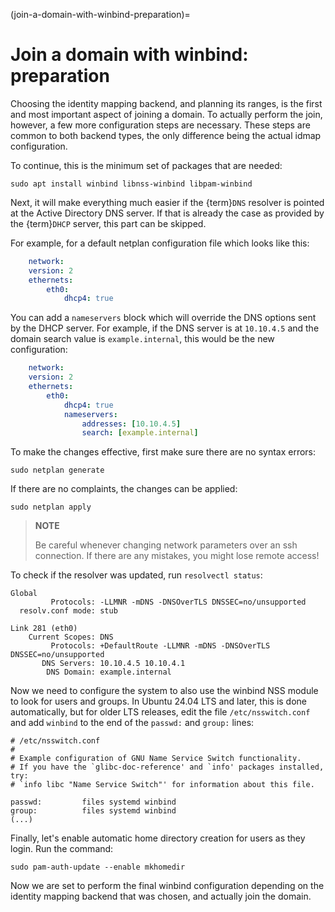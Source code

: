 (join-a-domain-with-winbind-preparation)=
# Join a domain with winbind: preparation

Choosing the identity mapping backend, and planning its ranges, is the first and most important aspect of joining a domain. To actually perform the join, however, a few more configuration steps are necessary. These steps are common to both backend types, the only difference being the actual idmap configuration.

To continue, this is the minimum set of packages that are needed:

    sudo apt install winbind libnss-winbind libpam-winbind

Next, it will make everything much easier if the {term}`DNS` resolver is pointed at the Active Directory DNS server. If that is already the case as provided by the {term}`DHCP` server, this part can be skipped.

For example, for a default netplan configuration file which looks like this:

```yaml
    network:
    version: 2
    ethernets:
        eth0:
            dhcp4: true
```

You can add a `nameservers` block which will override the DNS options sent by the DHCP server. For example, if the DNS server is at `10.10.4.5` and the domain search value is `example.internal`, this would be the new configuration:
```yaml
    network:
    version: 2
    ethernets:
        eth0:
            dhcp4: true
            nameservers:
                addresses: [10.10.4.5]
                search: [example.internal]
```

To make the changes effective, first make sure there are no syntax errors:

    sudo netplan generate

If there are no complaints, the changes can be applied:

    sudo netplan apply

> **NOTE**
>
> Be careful whenever changing network parameters over an ssh connection. If there are any mistakes, you might lose remote access!

To check if the resolver was updated, run `resolvectl status`:

    Global
             Protocols: -LLMNR -mDNS -DNSOverTLS DNSSEC=no/unsupported
      resolv.conf mode: stub

    Link 281 (eth0)
        Current Scopes: DNS
             Protocols: +DefaultRoute -LLMNR -mDNS -DNSOverTLS DNSSEC=no/unsupported
           DNS Servers: 10.10.4.5 10.10.4.1
            DNS Domain: example.internal

Now we need to configure the system to also use the winbind NSS module to look for users and groups. In Ubuntu 24.04 LTS and later, this is done automatically, but for older LTS releases, edit the file `/etc/nsswitch.conf` and add `winbind` to the end of the `passwd:` and `group:` lines:

    # /etc/nsswitch.conf
    #
    # Example configuration of GNU Name Service Switch functionality.
    # If you have the `glibc-doc-reference' and `info' packages installed, try:
    # `info libc "Name Service Switch"' for information about this file.

    passwd:         files systemd winbind
    group:          files systemd winbind
    (...)

Finally, let's enable automatic home directory creation for users as they login. Run the command:

    sudo pam-auth-update --enable mkhomedir

Now we are set to perform the final winbind configuration depending on the identity mapping backend that was chosen, and actually join the domain.
